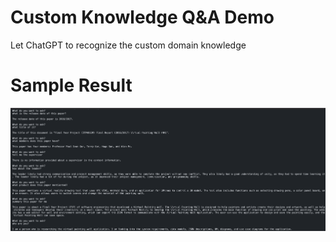 # Custom Knowledge Q&A Demo

Let ChatGPT to recognize the custom domain knowledge

# Sample Result
![alt text](https://github.com/hugo004/projects-ideas-with-chatGPT/blob/master/examples/QA-system/sample-result.png?raw=true)
